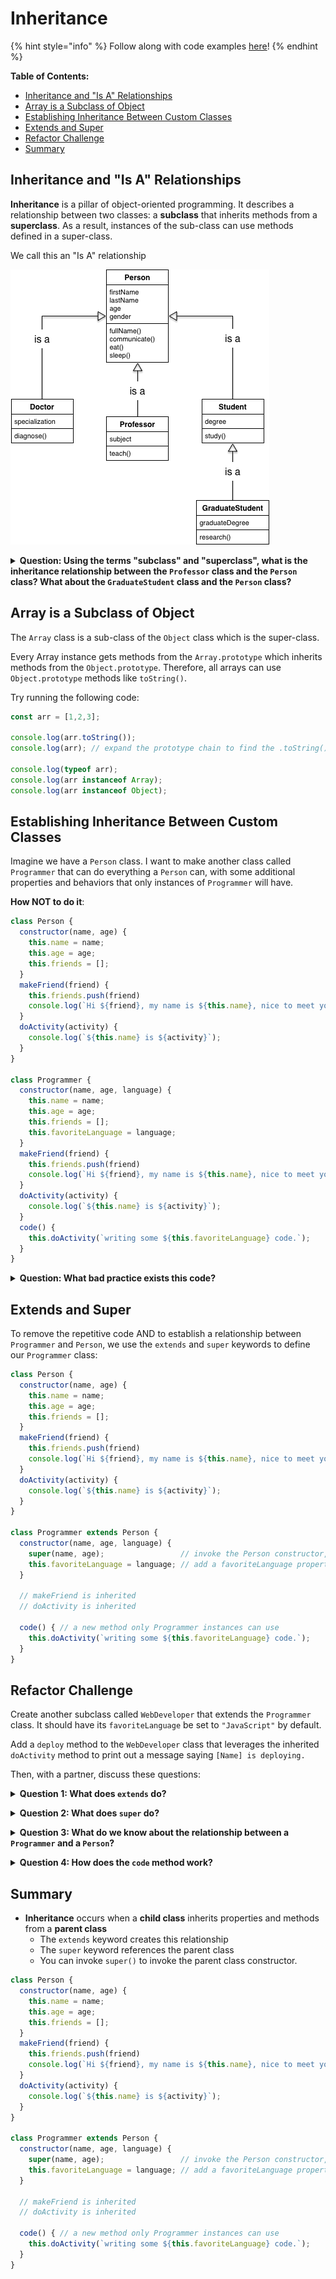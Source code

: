# Inheritance

{% hint style="info" %}
Follow along with code examples [here](https://github.com/The-Marcy-Lab-School/5-1-3-inheritance)!
{% endhint %}

**Table of Contents:**
- [Inheritance and "Is A" Relationships](#inheritance-and-is-a-relationships)
- [Array is a Subclass of Object](#array-is-a-subclass-of-object)
- [Establishing Inheritance Between Custom Classes](#establishing-inheritance-between-custom-classes)
- [Extends and Super](#extends-and-super)
- [Refactor Challenge](#refactor-challenge)
- [Summary](#summary)

## Inheritance and "Is A" Relationships

**Inheritance** is a pillar of object-oriented programming. It describes a relationship between two classes: a **subclass** that inherits methods from a **superclass**. As a result, instances of the sub-class can use methods defined in a super-class. 

We call this an "Is A" relationship

![A Person class sits at the top of the "tree". A Doctor, a Professor, and a Student class sit below and all inherit from the Person class. A GraduateStudent class inherits from the Student class.](./img/inheritance.png)

**<details><summary>Question: Using the terms "subclass" and "superclass", what is the inheritance relationship between the `Professor` class and the `Person` class? What about the `GraduateStudent` class and the `Person` class?</summary>**

Both `Professor` and `GraduateStudent` are subclasses of the `Person` class.

</details>

## Array is a Subclass of Object

The `Array` class is a sub-class of the `Object` class which is the super-class.

Every Array instance gets methods from the `Array.prototype` which inherits methods from the `Object.prototype`. Therefore, all arrays can use `Object.prototype` methods like `toString()`.

Try running the following code:

```js
const arr = [1,2,3];

console.log(arr.toString());
console.log(arr); // expand the prototype chain to find the .toString() method

console.log(typeof arr); 
console.log(arr instanceof Array);
console.log(arr instanceof Object);
```

## Establishing Inheritance Between Custom Classes

Imagine we have a `Person` class. I want to make another class called `Programmer` that can do everything a `Person` can, with some additional properties and behaviors that only instances of `Programmer` will have.

**How NOT to do it**:
```js
class Person {
  constructor(name, age) {
    this.name = name;
    this.age = age;
    this.friends = [];
  }
  makeFriend(friend) {
    this.friends.push(friend)
    console.log(`Hi ${friend}, my name is ${this.name}, nice to meet you!`);
  }
  doActivity(activity) {
    console.log(`${this.name} is ${activity}`);
  }
}

class Programmer {
  constructor(name, age, language) {
    this.name = name;
    this.age = age;
    this.friends = [];
    this.favoriteLanguage = language;
  }
  makeFriend(friend) {
    this.friends.push(friend)
    console.log(`Hi ${friend}, my name is ${this.name}, nice to meet you!`);
  }
  doActivity(activity) {
    console.log(`${this.name} is ${activity}`);
  }
  code() {
    this.doActivity(`writing some ${this.favoriteLanguage} code.`);
  }
}
```

**<details><summary>Question: What bad practice exists this code?</summary>**

This code breaks the DRY rule (Don't Repeat Yourself). Much of the code in `Programmer` is the same as the code in `Person`. Wouldn't it be great for `Programmer` to automatically inherit the `makeFriend` and `doActivity` methods? 

</details>

## Extends and Super
To remove the repetitive code AND to establish a relationship between `Programmer` and `Person`, we use the `extends` and `super` keywords to define our `Programmer` class:

```js
class Person {
  constructor(name, age) {
    this.name = name;
    this.age = age;
    this.friends = [];
  }
  makeFriend(friend) {
    this.friends.push(friend)
    console.log(`Hi ${friend}, my name is ${this.name}, nice to meet you!`);
  }
  doActivity(activity) {
    console.log(`${this.name} is ${activity}`);
  }
}

class Programmer extends Person {
  constructor(name, age, language) {
    super(name, age);                 // invoke the Person constructor, setting the name, age, and friends properties on `this`
    this.favoriteLanguage = language; // add a favoriteLanguage property only for Programmers
  }
  
  // makeFriend is inherited
  // doActivity is inherited
  
  code() { // a new method only Programmer instances can use
    this.doActivity(`writing some ${this.favoriteLanguage} code.`);
  }
}
```

## Refactor Challenge

Create another subclass called `WebDeveloper` that extends the `Programmer` class. It should have its `favoriteLanguage` be set to `"JavaScript"` by default.

Add a `deploy` method to the `WebDeveloper` class that leverages the inherited `doActivity` method to print out a message saying `[Name] is deploying.`

Then, with a partner, discuss these questions:

**<details><summary>Question 1: What does `extends` do?</summary>**

`extends` makes the `WebDeveloper` inherit methods from `Programmer`. It sets `Programmer.prototype` as the prototype for `WebDeveloper`

</details>

**<details><summary>Question 2: What does `super` do?</summary>**

`super()` invokes the `Programmer` constructor function using its own value of `this`. Any properties that the `Programmer` constructor sets on `this` will be set on `WebDeveloper`.

</details>

**<details><summary>Question 3: What do we know about the relationship between a `Programmer` and a `Person`?</summary>**

* `WebDeveloper` is said to be a **subclass** of `Programmer`. 
* `Programmer` is said to be a **superclass** of `WebDeveloper`.
* `WebDeveloper` will inherit properties and methods from `Programmer` and `Person`.
* Instances of `WebDeveloper` are also instances of `Programmer` and of `Person`, but not all instances of `Person` or `Programmer` are instances of `WebDeveloper`.

</details>

**<details><summary>Question 4: How does the `code` method work?</summary>**

`code` invokes the `doActivity` method inherited from `Person.prototype`

</details>

## Summary

* **Inheritance** occurs when a **child class** inherits properties and methods from a **parent class**
  * The `extends` keyword creates this relationship
  * The `super` keyword references the parent class
  * You can invoke `super()` to invoke the parent class constructor.

```js
class Person {
  constructor(name, age) {
    this.name = name;
    this.age = age;
    this.friends = [];
  }
  makeFriend(friend) {
    this.friends.push(friend)
    console.log(`Hi ${friend}, my name is ${this.name}, nice to meet you!`);
  }
  doActivity(activity) {
    console.log(`${this.name} is ${activity}`);
  }
}

class Programmer extends Person {
  constructor(name, age, language) {
    super(name, age);                 // invoke the Person constructor, setting the name, age, and friends properties on `this`
    this.favoriteLanguage = language; // add a favoriteLanguage property only for Programmers
  }
  
  // makeFriend is inherited
  // doActivity is inherited
  
  code() { // a new method only Programmer instances can use
    this.doActivity(`writing some ${this.favoriteLanguage} code.`);
  }
}
```